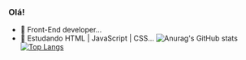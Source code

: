 ### Olá!

- 🔭 Front-End developer...
- 🌱 Estudando HTML | JavaScript | CSS...
![Anurag's GitHub stats](https://github-readme-stats.vercel.app/api?username=ozkkf&show_icons=true&theme=radical)
 [![Top Langs](https://github-readme-stats.vercel.app/api/top-langs/?username=ozkkf&layout=compact)](https://github.com/ozkkf/github-readme-stats)

